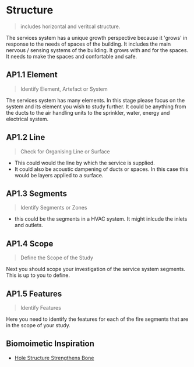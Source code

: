 # Structure

>includes horizontal and veritcal structure.

The services system has a unique growth perspective because it 'grows' in response to the needs of spaces of the building. It includes the main nervous / sensing systems of the building. It grows with and for the spaces. It needs to make the spaces and confortable and safe.

## AP1.1 Element
> Identify Element, Artefact or System

The services system has many elements. In this stage please focus on the system and its element you wish to study further. It could be anything from the ducts to the air handling units to the sprinkler, water, energy and electrical system.

## AP1.2 Line
> Check for Organising Line or Surface

* This could would the line by which the service is supplied.
* It could also be acoustic dampening of ducts or spaces. In this case this would be layers applied to a surface.

## AP1.3 Segments
> Identify Segments or Zones

* this could be the segments in a HVAC system. It might inlcude the inlets and outlets.

## AP1.4 Scope
> Define the Scope of the Study

Next you should scope your investigation of the service system segments. This is up to you to define.

## AP1.5 Features
> Identify Features

Here you need to identify the features for each of the fire segments that are in the scope of your study. 


## Biomoimetic Inspiration
* [Hole Structure Strengthens Bone](https://asknature.org/strategy/hole-structure-strengthens-bone/)
